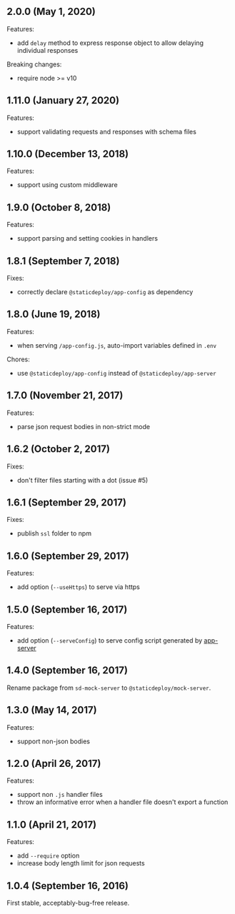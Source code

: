 ## 2.0.0 (May 1, 2020)

Features:

- add `delay` method to express response object to allow delaying individual
  responses

Breaking changes:

- require node >= v10

## 1.11.0 (January 27, 2020)

Features:

- support validating requests and responses with schema files

## 1.10.0 (December 13, 2018)

Features:

- support using custom middleware

## 1.9.0 (October 8, 2018)

Features:

- support parsing and setting cookies in handlers

## 1.8.1 (September 7, 2018)

Fixes:

- correctly declare `@staticdeploy/app-config` as dependency

## 1.8.0 (June 19, 2018)

Features:

- when serving `/app-config.js`, auto-import variables defined in `.env`

Chores:

- use `@staticdeploy/app-config` instead of `@staticdeploy/app-server`

## 1.7.0 (November 21, 2017)

Features:

- parse json request bodies in non-strict mode

## 1.6.2 (October 2, 2017)

Fixes:

- don't filter files starting with a dot (issue #5)

## 1.6.1 (September 29, 2017)

Fixes:

- publish `ssl` folder to npm

## 1.6.0 (September 29, 2017)

Features:

- add option (`--useHttps`) to serve via https

## 1.5.0 (September 16, 2017)

Features:

- add option (`--serveConfig`) to serve config script generated by
  [app-server](https://github.com/staticdeploy/app-server)

## 1.4.0 (September 16, 2017)

Rename package from `sd-mock-server` to `@staticdeploy/mock-server`.

## 1.3.0 (May 14, 2017)

Features:

- support non-json bodies

## 1.2.0 (April 26, 2017)

Features:

- support non `.js` handler files
- throw an informative error when a handler file doesn't export a function

## 1.1.0 (April 21, 2017)

Features:

- add `--require` option
- increase body length limit for json requests

## 1.0.4 (September 16, 2016)

First stable, acceptably-bug-free release.
